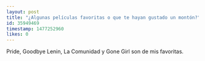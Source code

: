```yaml
---
layout: post
title: "¿Algunas películas favoritas o que te hayan gustado un montón?"
id: 35949469
timestamp: 1477252960
likes: 0
---
```


 Pride, Goodbye Lenin, La Comunidad y Gone Girl son de mis favoritas.